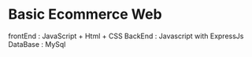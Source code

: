 # Basic Ecommerce Web
frontEnd : JavaScript + Html + CSS
BackEnd : Javascript with ExpressJs
DataBase : MySql
